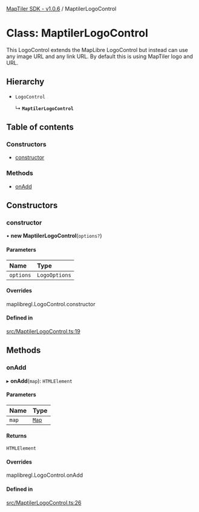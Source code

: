 [MapTiler SDK - v1.0.6](../README.md) / MaptilerLogoControl

# Class: MaptilerLogoControl

This LogoControl extends the MapLibre LogoControl but instead can use any image URL and
any link URL. By default this is using MapTiler logo and URL.

## Hierarchy

- `LogoControl`

  ↳ **`MaptilerLogoControl`**

## Table of contents

### Constructors

- [constructor](MaptilerLogoControl.md#constructor)

### Methods

- [onAdd](MaptilerLogoControl.md#onadd)

## Constructors

### constructor

• **new MaptilerLogoControl**(`options?`)

#### Parameters

| Name | Type |
| :------ | :------ |
| `options` | `LogoOptions` |

#### Overrides

maplibregl.LogoControl.constructor

#### Defined in

[src/MaptilerLogoControl.ts:19](https://github.com/maptiler/maptiler-sdk-js/blob/aac8b82/src/MaptilerLogoControl.ts#L19)

## Methods

### onAdd

▸ **onAdd**(`map`): `HTMLElement`

#### Parameters

| Name | Type |
| :------ | :------ |
| `map` | [`Map`](Map.md) |

#### Returns

`HTMLElement`

#### Overrides

maplibregl.LogoControl.onAdd

#### Defined in

[src/MaptilerLogoControl.ts:26](https://github.com/maptiler/maptiler-sdk-js/blob/aac8b82/src/MaptilerLogoControl.ts#L26)
